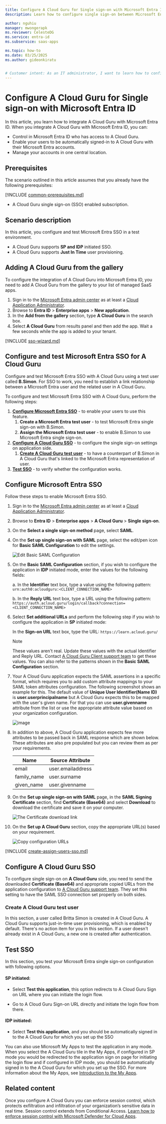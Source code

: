 ```yaml
---
title: Configure A Cloud Guru for Single sign-on with Microsoft Entra ID
description: Learn how to configure single sign-on between Microsoft Entra ID and A Cloud Guru.

author: nguhiu
manager: mwongerapk
ms.reviewer: CelesteDG
ms.service: entra-id
ms.subservice: saas-apps

ms.topic: how-to
ms.date: 03/25/2025
ms.author: gideonkiratu


# Customer intent: As an IT administrator, I want to learn how to configure single sign-on between Microsoft Entra ID and A Cloud Guru so that I can control who has access to A Cloud Guru, enable automatic sign-in with Microsoft Entra accounts, and manage my accounts in one central location.
---
```


# Configure A Cloud Guru for Single sign-on with Microsoft Entra ID

In this article,  you learn how to integrate A Cloud Guru with Microsoft Entra ID. When you integrate A Cloud Guru with Microsoft Entra ID, you can:

* Control in Microsoft Entra ID who has access to A Cloud Guru.
* Enable your users to be automatically signed-in to A Cloud Guru with their Microsoft Entra accounts.
* Manage your accounts in one central location.

## Prerequisites

The scenario outlined in this article assumes that you already have the following prerequisites:

[!INCLUDE [common-prerequisites.md](~/identity/saas-apps/includes/common-prerequisites.md)]
* A Cloud Guru single sign-on (SSO) enabled subscription.

## Scenario description

In this article,  you configure and test Microsoft Entra SSO in a test environment.

* A Cloud Guru supports **SP and IDP** initiated SSO.
* A Cloud Guru supports **Just In Time** user provisioning.

## Adding A Cloud Guru from the gallery

To configure the integration of A Cloud Guru into Microsoft Entra ID, you need to add A Cloud Guru from the gallery to your list of managed SaaS apps.

1. Sign in to the [Microsoft Entra admin center](https://entra.microsoft.com) as at least a [Cloud Application Administrator](~/identity/role-based-access-control/permissions-reference.md#cloud-application-administrator).
1. Browse to **Entra ID** > **Enterprise apps** > **New application**.
1. In the **Add from the gallery** section, type **A Cloud Guru** in the search box.
1. Select **A Cloud Guru** from results panel and then add the app. Wait a few seconds while the app is added to your tenant.

 [!INCLUDE [sso-wizard.md](~/identity/saas-apps/includes/sso-wizard.md)]


<a name='configure-and-test-azure-ad-sso-for-a-cloud-guru'></a>

## Configure and test Microsoft Entra SSO for A Cloud Guru

Configure and test Microsoft Entra SSO with A Cloud Guru using a test user called **B.Simon**. For SSO to work, you need to establish a link relationship between a Microsoft Entra user and the related user in A Cloud Guru.

To configure and test Microsoft Entra SSO with A Cloud Guru, perform the following steps:

1. **[Configure Microsoft Entra SSO](#configure-azure-ad-sso)** - to enable your users to use this feature.
    1. **Create a Microsoft Entra test user** - to test Microsoft Entra single sign-on with B.Simon.
    1. **Assign the Microsoft Entra test user** - to enable B.Simon to use Microsoft Entra single sign-on.
1. **[Configure A Cloud Guru SSO](#configure-a-cloud-guru-sso)** - to configure the single sign-on settings on application side.
    1. **[Create A Cloud Guru test user](#create-a-cloud-guru-test-user)** - to have a counterpart of B.Simon in A Cloud Guru that's linked to the Microsoft Entra representation of user.
1. **[Test SSO](#test-sso)** - to verify whether the configuration works.

<a name='configure-azure-ad-sso'></a>

## Configure Microsoft Entra SSO

Follow these steps to enable Microsoft Entra SSO.

1. Sign in to the [Microsoft Entra admin center](https://entra.microsoft.com) as at least a [Cloud Application Administrator](~/identity/role-based-access-control/permissions-reference.md#cloud-application-administrator).
1. Browse to **Entra ID** > **Enterprise apps** > **A Cloud Guru** > **Single sign-on**.
1. On the **Select a single sign-on method** page, select **SAML**.
1. On the **Set up single sign-on with SAML** page, select the edit/pen icon for **Basic SAML Configuration** to edit the settings.

   ![Edit Basic SAML Configuration](common/edit-urls.png)

1. On the **Basic SAML Configuration** section, if you wish to configure the application in **IDP** initiated mode, enter the values for the following fields:

    a. In the **Identifier** text box, type a value using the following pattern:
    `urn:auth0:acloudguru:<CLIENT_CONNECTION_NAME>`

    b. In the **Reply URL** text box, type a URL using the following pattern:
    `https://auth.acloud.guru/login/callback?connection=<CLIENT_CONNECTION_NAME>`

1. Select **Set additional URLs** and perform the following step if you wish to configure the application in **SP** initiated mode:

    In the **Sign-on URL** text box, type the URL:
    `https://learn.acloud.guru/`

	> [!NOTE]
	> These values aren't real. Update these values with the actual Identifier and Reply URL. Contact [A Cloud Guru Client support team](mailto:sso@acloud.guru) to get these values. You can also refer to the patterns shown in the **Basic SAML Configuration** section.

1. Your A Cloud Guru application expects the SAML assertions in a specific format, which requires you to add custom attribute mappings to your SAML token attributes configuration. The following screenshot shows an example for this. The default value of **Unique User Identifier(Name ID)** is **user.userprincipalname** but A Cloud Guru expects this to be mapped with the user's given name. For that you can use **user.givenname** attribute from the list or use the appropriate attribute value based on your organization configuration.

	![image](common/default-attributes.png)

1. In addition to above, A Cloud Guru application expects few more attributes to be passed back in SAML response which are shown below. These attributes are also pre populated but you can review them as per your requirements.
	
	| Name |  Source Attribute|
	| ----------------- | --------- |
    | email  | user.emailaddress |
	| family_name | user.surname |
	| given_name | user.givenname |

1. On the **Set up single sign-on with SAML** page, in the **SAML Signing Certificate** section,  find **Certificate (Base64)** and select **Download** to download the certificate and save it on your computer.

	![The Certificate download link](common/certificatebase64.png)

1. On the **Set up A Cloud Guru** section, copy the appropriate URL(s) based on your requirement.

	![Copy configuration URLs](common/copy-configuration-urls.png)

<a name='create-an-azure-ad-test-user'></a>

[!INCLUDE [create-assign-users-sso.md](~/identity/saas-apps/includes/create-assign-users-sso.md)]

## Configure A Cloud Guru SSO

To configure single sign-on on **A Cloud Guru** side, you need to send the downloaded **Certificate (Base64)** and appropriate copied URLs from the application configuration to [A Cloud Guru support team](mailto:sso@acloud.guru). They set this setting to have the SAML SSO connection set properly on both sides.

### Create A Cloud Guru test user

In this section, a user called Britta Simon is created in A Cloud Guru. A Cloud Guru supports just-in-time user provisioning, which is enabled by default. There's no action item for you in this section. If a user doesn't already exist in A Cloud Guru, a new one is created after authentication.

## Test SSO 

In this section, you test your Microsoft Entra single sign-on configuration with following options. 

#### SP initiated:

* Select **Test this application**, this option redirects to A Cloud Guru Sign on URL where you can initiate the login flow.  

* Go to A Cloud Guru Sign-on URL directly and initiate the login flow from there.

#### IDP initiated:

* Select **Test this application**, and you should be automatically signed in to the A Cloud Guru for which you set up the SSO 

You can also use Microsoft My Apps to test the application in any mode. When you select the A Cloud Guru tile in the My Apps, if configured in SP mode you would be redirected to the application sign on page for initiating the login flow and if configured in IDP mode, you should be automatically signed in to the A Cloud Guru for which you set up the SSO. For more information about the My Apps, see [Introduction to the My Apps](https://support.microsoft.com/account-billing/sign-in-and-start-apps-from-the-my-apps-portal-2f3b1bae-0e5a-4a86-a33e-876fbd2a4510).

## Related content

Once you configure A Cloud Guru you can enforce session control, which protects exfiltration and infiltration of your organization’s sensitive data in real time. Session control extends from Conditional Access. [Learn how to enforce session control with Microsoft Defender for Cloud Apps](/cloud-app-security/proxy-deployment-any-app).
